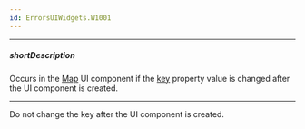 ```yaml
---
id: ErrorsUIWidgets.W1001
---
```

---
##### shortDescription
Occurs in the [Map](/api-reference/10%20UI%20Components/dxMap '/Documentation/ApiReference/UI_Components/dxMap/') UI component if the [key](/api-reference/10%20UI%20Components/dxMap/1%20Configuration/key '/Documentation/ApiReference/UI_Components/dxMap/Configuration/key/') property value is changed after the UI component is created.

---
Do not change the key after the UI component is created.